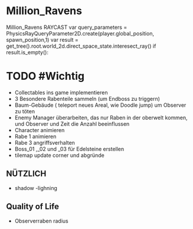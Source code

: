 # Million_Ravens
Million_Ravens
RAYCAST 
var query_parameters = PhysicsRayQueryParameter2D.create(player.global_position, spawn_position,1)
var result = get_tree().root.world_2d.direct_space_state.interesect_ray()
if result.is_empty():


# TODO #Wichtig
- Collectables ins game implementieren
- 3 Besondere Rabenteile sammeln (um Endboss zu triggern)
- Baum-Gebäude ( teleport neues Areal, wie Doodle jump) um Observer zu töten
- Enemy Manager überarbeiten, das nur Raben in der oberwelt kommen, und Observer und Zeit die Anzahl beeinflussen
- Character animieren
- Rabe 1 animieren
- Rabe 3 angriffsverhalten
- Boss_01 ,_02 und _03 für Edelsteine erstellen
- tilemap update corner und abgründe





## NÜTZLICH
- shadow
-lighning
## Quality of Life
- Observerraben radius
